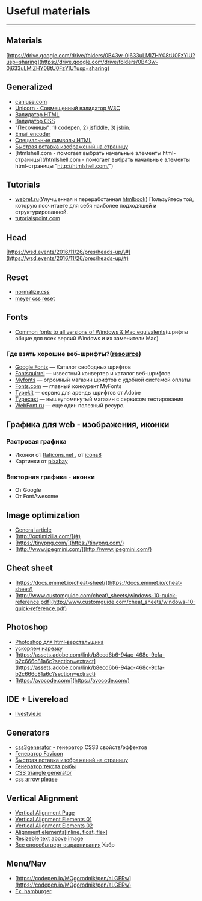# Useful materials

---

## Materials

[https://drive.google.com/drive/folders/0B43w-0j633uLMlZHY08tU0FzYlU?usp=sharing](https://drive.google.com/drive/folders/0B43w-0j633uLMlZHY08tU0FzYlU?usp=sharing)

## Generalized

* [caniuse.com](http://caniuse.com/)
* [Unicorn - Совмещенный валидатор W3C](https://validator.w3.org/unicorn/?ucn_lang=ru)
* [Валидатор HTML](https://validator.w3.org/) 
* [Валидатор CSS](https://jigsaw.w3.org/css-validator/)
* "Песочницы":
  1\) [codepen](https://codepen.io), 2\) [jsfiddle](https://jsfiddle.net/), 3\) [jsbin](https://http://jsbin.com/).
* [Email encoder](http://wbwip.com/wbw/emailencoder.html)
* [Специальные символы HTML](https://htmlweb.ru/html/symbols.php)
* [Быстрая вставка изображений на страницу](https://placekitten.com/)
* [htmlshell.com - помогает выбрать начальные элементы html-страницы](/htmlshell.com - помогает выбрать начальные элементы html-страницы "http://htmlshell.com/")

## Tutorials

* [webref.ru](https://webref.ru/)\(Улучшенная и переработанная [htmlbook](http://htmlbook.ru/)\) Пользуйтесь той, которую посчитаете для себя наиболее подходящей и структурированной.
* [tutorialspoint.com](https://www.tutorialspoint.com/web_development_tutorials.htm)

## Head

[https://wsd.events/2016/11/26/pres/heads-up/\#](https://wsd.events/2016/11/26/pres/heads-up/#)

## Reset

* [normalize.css](http://necolas.github.io/normalize.css/)
* [meyer css reset](https://meyerweb.com/eric/tools/css/reset/)

## Fonts

* [Common fonts to all versions of Windows & Mac equivalents](http://www.ampsoft.net/webdesign-l/WindowsMacFonts.html)\(шрифты общие для всех версий Windows и их заменители Mac\)

### Где взять хорошие веб-шрифты?\([resource](https://habrahabr.ru/company/adv/blog/184864/)\)

* [Google Fonts](http://www.google.com/fonts/) — Каталог свободных шрифтов
* [Fontsquirrel](http://www.fontsquirrel.com/) — известный конвертер и каталог веб-шрифтов
* [Myfonts](http://www.myfonts.com/) — огромный магазин шрифтов с удобной системой оплаты
* [Fonts.com](http://www.fonts.com/) — главный конкурент MyFonts
* [Typekit](https://typekit.com/) — сервис для аренды шрифтов от Adobe
* [Typecast](http://typecast.com/) — вышеупомянутый магазин с сервисом тестирования
* [WebFont.ru](#) — еще один полезный ресурс.

## Графика для web - изображения, иконки

### Растровая графика

* Иконки от [flaticons.net ](https://flaticons.net/ "flaticons.net"), от [icons8](https://icons8.com/)
* Картинки от [pixabay](https://pixabay.com/)

### Векторная графика - иконки

* От Google 
* От FontAwesome

## Image optimization

* [General article](https://developers.google.com/web/fundamentals/performance/optimizing-content-efficiency/image-optimization?hl=ru)
* [http://optimizilla.com/](#)
* [https://tinypng.com/](https://tinypng.com/)
* [http://www.jpegmini.com/](http://www.jpegmini.com/)

## Cheat sheet

* [https://docs.emmet.io/cheat-sheet/](https://docs.emmet.io/cheat-sheet/)
* [http://www.customguide.com/cheat\_sheets/windows-10-quick-reference.pdf](http://www.customguide.com/cheat_sheets/windows-10-quick-reference.pdf)

## Photoshop

* [Photoshop для html‑верстальщика](http://nicothin.pro/page/photoshop-dlja-html-verstalshhika)
* [ускоряем нарезку](http://jnet.kz/httml/2014/03/13/eksport-sloev-iz-photoshop-v-odin-klik.html)
* [https://assets.adobe.com/link/b8ecd6b6-94ac-468c-9cfa-b2c666c81a6c?section=extract](https://assets.adobe.com/link/b8ecd6b6-94ac-468c-9cfa-b2c666c81a6c?section=extract)
* [https://avocode.com/](https://avocode.com/)

## IDE + Livereload

* [livestyle.io](http://livestyle.io/docs/)

## Generators

* [css3generator](http://css3generator.com/) - генератор CSS3 свойств/эффектов
* [Генератор Favicon](https://realfavicongenerator.net/)
* [Быстрая вставка изображений на страницу](https://placekitten.com/)
* [Генератор текста рыбы](http://www.lipsum.com/)
* [CSS triangle generator](http://apps.eky.hk/css-triangle-generator/)
* [css arrow please](http://www.cssarrowplease.com/)

## Vertical Alignment

* [Vertical Alignment Page](https://codepen.io/MOgorodnik/pen/mBpOxm)
* [Vertical Alignment Elements 01](https://codepen.io/MOgorodnik/pen/gGoLZo)
* [Vertical Alignment Elements 02](https://codepen.io/MOgorodnik/pen/gGogGB)
* [Alignment elements\[inline, float, flex\]](https://codepen.io/MOgorodnik/pen/qPprqM)
* [Resizeble text above image](https://codepen.io/MOgorodnik/pen/RLxVdZ)
* [Все способы верт выравнивания](https://habrahabr.ru/company/netcracker/blog/277433/) Хабр

## Menu/Nav

* [https://codepen.io/MOgorodnik/pen/aLGERw](https://codepen.io/MOgorodnik/pen/aLGERw)
* [Ex. hamburger](https://codepen.io/MOgorodnik/pen/xXBPog)



